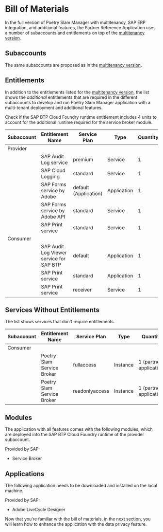 # Bill of Materials
In the full version of Poetry Slam Manager with multitenancy, SAP ERP integration, and additional features, the Partner Reference Application uses a number of subaccounts and entitlements on top of the [multitenancy version](./20-Multi-Tenancy-BillOfMaterials.md).

## Subaccounts
The same subaccounts are proposed as in the [multitenancy version](./20-Multi-Tenancy-BillOfMaterials.md).

## Entitlements
In addition to the entitlements listed for the [multitenancy version](./20-Multi-Tenancy-BillOfMaterials.md), the list shows the *additional* entitlements that are required in the different subaccounts to develop and run Poetry Slam Manager application with a multi-tenant deployment and additional features. 

Check if the SAP BTP Cloud Foundry runtime entitlement includes 4 units to account for the additional runtime required for the service broker module.

| Subaccount    |  Entitlement Name                         | Service Plan          | Type          | Quantity                  | 
| ------------- |  ---------------------------------------- | -----------------     | ------------- | ------------------------- |
| Provider      |                                           |                       |               |                           |
|               | SAP Audit Log service                     | premium               | Service       | 1                         |
|               | SAP Cloud Logging                         | standard              | Service       | 1                         |
|               | SAP Forms service by Adobe                | default (Application) | Application   | 1                         | 
|               | SAP Forms service by Adobe API            | standard              | Service       | 1                         | 
|               | SAP Print service                         | standard              | Service       | 1                         | 
| Consumer      |                                           |                       |               |                           |
|               | SAP Audit Log Viewer service for SAP BTP  | default               | Application   | 1                         |
|               | SAP Print service                         | standard              | Application   | 1                         | 
|               | SAP Print service                         | receiver              | Service       | 1                         | 


## Services Without Entitlements
The list shows services that don't require entitlements.

| Subaccount    |  Entitlement Name                         | Service Plan      | Type          | Quantity                  | 
| ------------- |  ---------------------------------------- | ----------------- | ------------- | ------------------------- |
| Consumer      |                                           |                   |               |                           |
|               | Poetry Slam Service Broker                | fullaccess        | Instance      | 1 (partner application)   |
|               | Poetry Slam Service Broker                | readonlyaccess    | Instance      | 1 (partner application)   |

## Modules
The application with all features comes with the following modules, which are deployed into the SAP BTP Cloud Foundry runtime of the provider subaccount. 

Provided by SAP:         
- Service Broker                                                

## Applications
The following application needs to be downloaded and installed on the local machine.

Provided by SAP:
- Adobe LiveCycle Designer   

Now that you're familiar with the bill of materials, in the [next section](41-Multi-Tenancy-Features-Data-Privacy.md), you will learn how to enhance the application with the data privacy feature. 
